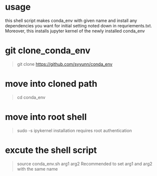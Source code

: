 # usage
this shell script makes conda_env with given name and install any dependencies you want for initial setting noted down in requriements.txt. Moreover, this installs jupyter kernel of the newly installed conda_env 

# git clone_conda_env
> git clone https://github.com/syyunn/conda_env

# move into cloned path
> cd conda_env

# move into root shell
> sudo -s 
ipykernel installation requires root authentication 

# excute the shell script 
> source conda_env.sh arg1 arg2
Recommended to set arg1 and arg2 with the same name


